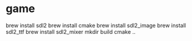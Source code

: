 # game

brew install sdl2
brew install cmake
brew install sdl2_image
brew install sdl2_ttf
brew install sdl2_mixer
mkdir build
cmake ..
